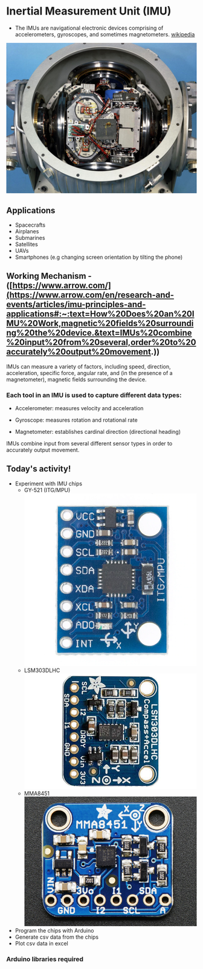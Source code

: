 # Inertial Measurement Unit (IMU)

- The IMUs are navigational electronic devices comprising of accelerometers, gyroscopes, and sometimes magnetometers. [wikipedia](https://en.wikipedia.org/wiki/Inertial_measurement_unit)

![Apollo_11_IMU](https://github.com/jdotto2/arduino101/blob/tutorial8-IMU/images/Apollo_11_IMU.PNG)

## Applications

- Spacecrafts
- Airplanes
- Submarines
- Satellites
- UAVs
- Smartphones (e.g changing screen orientation by tilting the phone)

## Working Mechanism - ([https://www.arrow.com/](https://www.arrow.com/en/research-and-events/articles/imu-principles-and-applications#:~:text=How%20Does%20an%20IMU%20Work,magnetic%20fields%20surrounding%20the%20device.&text=IMUs%20combine%20input%20from%20several,order%20to%20accurately%20output%20movement.))

IMUs can measure a variety of factors, including speed, direction, acceleration, specific force, angular rate, and (in the presence of a magnetometer), magnetic fields surrounding the device.

### Each tool in an IMU is used to capture different data types:

- Accelerometer: measures velocity and acceleration

- Gyroscope: measures rotation and rotational rate

- Magnetometer: establishes cardinal direction (directional heading)

IMUs combine input from several different sensor types in order to accurately output movement.

## Today's activity!

- Experiment with IMU chips
	- GY-521 (ITG/MPU)
![GY-521](https://github.com/jdotto2/arduino101/blob/tutorial8-IMU/images/GY-521.PNG)
	- LSM303DLHC
![GY-521](https://github.com/jdotto2/arduino101/blob/tutorial8-IMU/images/LSM303DLHC.PNG)
	- MMA8451
![GY-521](https://github.com/jdotto2/arduino101/blob/tutorial8-IMU/images/MMA8451.PNG)
- Program the chips with Arduino
- Generate csv data from the chips
- Plot csv data in excel

### Arduino libraries required






